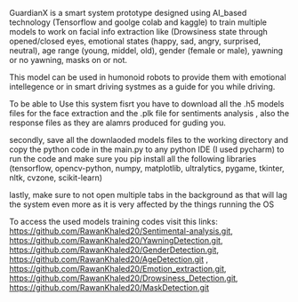 GuardianX is a smart system prototype designed using AI_based technology (Tensorflow and goolge colab and kaggle) to train multiple models to work on facial info extraction like (Drowsiness state through opened/closed eyes, emotional states (happy, sad, angry, surprised, neutral), age range (young, middel, old), gender (female or male), yawning or no yawning, masks on or not.

This model can be used in humonoid robots to provide them with emotional intellegence or in smart driving systmes as a guide for you while driving.

To be able to Use this system fisrt you have to download all the .h5 models files for the face extraction and the .plk file for sentiments analysis , also the response files as they are alamrs produced for guding you.

secondly, save all the downlaoded models files to the working directory and copy the python code in the main.py to any python IDE (I used pycharm) to run the code and make sure you pip install all the following libraries (tensorflow, opencv-python, numpy, matplotlib, ultralytics, pygame, tkinter, nltk, cvzone, scikit-learn)

lastly, make sure to not open multiple tabs in the background as that will lag the system even more as it is very affected by the things running the OS

To access the used models training codes visit this links: https://github.com/RawanKhaled20/Sentimental-analysis.git, https://github.com/RawanKhaled20/YawningDetection.git, https://github.com/RawanKhaled20/GenderDetection.git, https://github.com/RawanKhaled20/AgeDetection.git
, https://github.com/RawanKhaled20/Emotion_extraction.git, https://github.com/RawanKhaled20/Drowsiness_Detection.git, https://github.com/RawanKhaled20/MaskDetection.git
